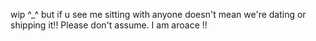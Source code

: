 wip ^_^ but if u see me sitting with anyone doesn't mean we're dating or shipping it!! Please don't assume. I am aroace !!
